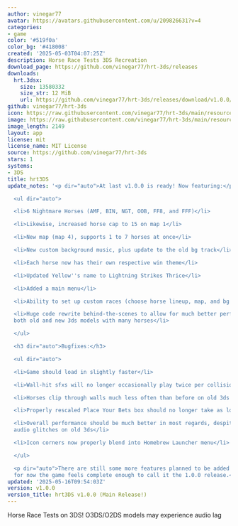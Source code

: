```yaml
---
author: vinegar77
avatar: https://avatars.githubusercontent.com/u/209826631?v=4
categories:
- game
color: '#519f0a'
color_bg: '#418008'
created: '2025-05-03T04:07:25Z'
description: Horse Race Tests 3DS Recreation
download_page: https://github.com/vinegar77/hrt-3ds/releases
downloads:
  hrt.3dsx:
    size: 13580332
    size_str: 12 MiB
    url: https://github.com/vinegar77/hrt-3ds/releases/download/v1.0.0/hrt.3dsx
github: vinegar77/hrt-3ds
icon: https://raw.githubusercontent.com/vinegar77/hrt-3ds/main/resources/icon.png
image: https://raw.githubusercontent.com/vinegar77/hrt-3ds/main/resources/icon.png
image_length: 2149
layout: app
license: mit
license_name: MIT License
source: https://github.com/vinegar77/hrt-3ds
stars: 1
systems:
- 3DS
title: hrt3DS
update_notes: '<p dir="auto">At last v1.0.0 is ready! Now featuring:</p>

  <ul dir="auto">

  <li>6 Nightmare Horses (AMF, BIN, NGT, OOB, FF8, and FFF)</li>

  <li>Likewise, increased horse cap to 15 on map 1</li>

  <li>New map (map 4), supports 1 to 7 horses at once</li>

  <li>New custom background music, plus update to the old bg track</li>

  <li>Each horse now has their own respective win theme</li>

  <li>Updated Yellow''s name to Lightning Strikes Thrice</li>

  <li>Added a main menu</li>

  <li>Ability to set up custom races (choose horse lineup, map, and bg track)</li>

  <li>Huge code rewrite behind-the-scenes to allow for much better performance on
  both old and new 3ds models with many horses</li>

  </ul>

  <h3 dir="auto">Bugfixes:</h3>

  <ul dir="auto">

  <li>Game should load in slightly faster</li>

  <li>Wall-hit sfxs will no longer occasionally play twice per collision</li>

  <li>Horses clip through walls much less often than before on old 3ds models</li>

  <li>Properly rescaled Place Your Bets box should no longer take as long to load/update</li>

  <li>Overall performance should be much better in most regards, despite some new
  audio glitches on old 3ds</li>

  <li>Icon corners now properly blend into Homebrew Launcher menu</li>

  </ul>

  <p dir="auto">There are still some more features planned to be added later, but
  for now the game feels complete enough to call it the 1.0.0 release.</p>'
updated: '2025-05-16T09:54:03Z'
version: v1.0.0
version_title: hrt3DS v1.0.0 (Main Release!)
---
```

Horse Race Tests on 3DS! O3DS/O2DS models may experience audio lag